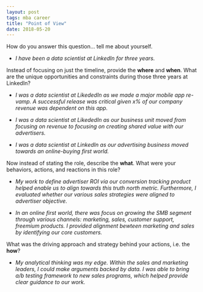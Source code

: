 ```yaml
---
layout: post
tags: mba career
title: "Point of View"
date: 2018-05-20
---
```


How do you answer this question... tell me about yourself.

* _I have been a data scientist at LinkedIn for three years._

Instead of focusing on just the timeline, provide the **where** and **when**. What are the unique opportunities and constraints during those three years at LinkedIn?

* _I was a data scientist at LikededIn as we made a major mobile app re-vamp. A successful release was critical given x% of our company revenue was dependent on this app._

* _I was a data scientist at LikededIn as our business unit moved from focusing on revenue to focusing on creating shared value with our advertisers._

* _I was a data scientist at LinkedIn as our advertising business moved towards an online-buying first world._

Now instead of stating the role, describe the **what**. What were your behaviors, actions, and reactions in this role?

* _My work to define advertiser ROI via our conversion tracking product helped enable us to align towards this truth north metric. Furthermore, I evaluated whether our various sales strategies were aligned to advertiser objective._

* _In an online first world, there was focus on growing the SMB segment through various channels: marketing, sales, customer support, freemium products. I provided alignment bewteen marketing and sales by identifying our core customers._

What was the driving approach and strategy behind your actions, i.e. the **how**?

* _My analytical thinking was my edge. Within the sales and marketing leaders, I could make arguments backed by data. I was able to bring a/b testing framework to new sales programs, which helped provide clear guidance to our work._

